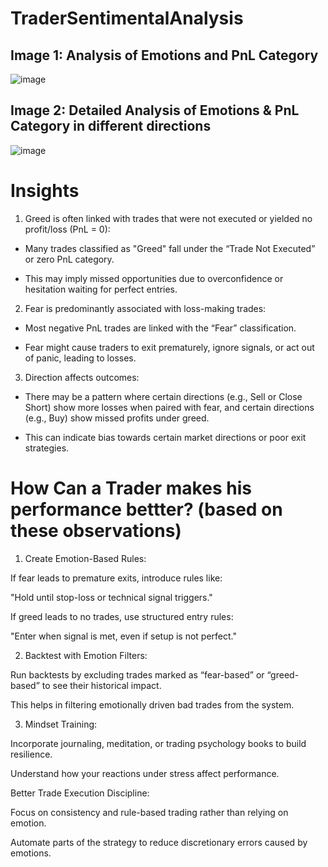 # TraderSentimentalAnalysis

## Image 1: Analysis of Emotions and PnL Category

![image](https://github.com/user-attachments/assets/4e3f7f1f-a5cb-402c-8a38-8678062dc483)

## Image 2: Detailed Analysis of Emotions & PnL Category in different directions

![image](https://github.com/user-attachments/assets/d4face44-75d9-4373-bd19-ca929effa88a)

# Insights

1. Greed is often linked with trades that were not executed or yielded no profit/loss (PnL = 0):

- Many trades classified as "Greed" fall under the “Trade Not Executed” or zero PnL category.

- This may imply missed opportunities due to overconfidence or hesitation waiting for perfect entries.

2. Fear is predominantly associated with loss-making trades:

- Most negative PnL trades are linked with the “Fear” classification.

- Fear might cause traders to exit prematurely, ignore signals, or act out of panic, leading to losses.

3. Direction affects outcomes:

- There may be a pattern where certain directions (e.g., Sell or Close Short) show more losses when paired with fear, and certain directions (e.g., Buy) show missed profits under greed.

- This can indicate bias towards certain market directions or poor exit strategies.



# How Can a Trader makes his performance bettter? (based on these observations)

1. Create Emotion-Based Rules:

If fear leads to premature exits, introduce rules like:

"Hold until stop-loss or technical signal triggers."

If greed leads to no trades, use structured entry rules:

"Enter when signal is met, even if setup is not perfect."

2. Backtest with Emotion Filters:

Run backtests by excluding trades marked as “fear-based” or “greed-based” to see their historical impact.

This helps in filtering emotionally driven bad trades from the system.

3. Mindset Training:

Incorporate journaling, meditation, or trading psychology books to build resilience.

Understand how your reactions under stress affect performance.

Better Trade Execution Discipline:

Focus on consistency and rule-based trading rather than relying on emotion.

Automate parts of the strategy to reduce discretionary errors caused by emotions.


